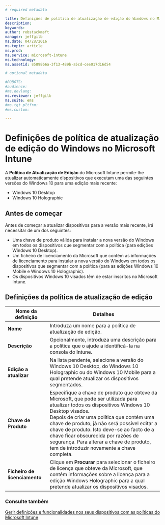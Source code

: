 ```yaml
---
# required metadata

title: Definições de política de atualização de edição do Windows no Microsoft Intune | Microsoft Intune
description:
keywords:
author: robstackmsft
manager: jeffgilb
ms.date: 04/28/2016
ms.topic: article
ms.prod:
ms.service: microsoft-intune
ms.technology:
ms.assetid: 8589866a-3f13-489b-a5cd-cee017d16d54

# optional metadata

#ROBOTS:
#audience:
#ms.devlang:
ms.reviewer: jeffgilb
ms.suite: ems
#ms.tgt_pltfrm:
#ms.custom:

---
```


# Definições de política de atualização de edição do Windows no Microsoft Intune
A **Política de Atualização de Edição** do Microsoft Intune permite-lhe atualizar automaticamente dispositivos que executam uma das seguintes versões do Windows 10 para uma edição mais recente:
* Windows 10 Desktop
* Windows 10 Holographic

## Antes de começar
Antes de começar a atualizar dispositivos para a versão mais recente, irá necessitar de um dos seguintes:
* Uma chave de produto válida para instalar a nova versão do Windows em todos os dispositivos que segmentar com a política (para edições Windows 10 Desktop).
* Um ficheiro de licenciamento da Microsoft que contém as informações de licenciamento para instalar a nova versão do Windows em todos os dispositivos que segmentar com a política (para as edições Windows 10 Mobile e Windows 10 Holographic).
* Os dispositivos Windows 10 visados têm de estar inscritos no Microsoft Intune.

## Definições da política de atualização de edição

|Nome da definição|Detalhes|
|-|-|
|**Nome**|Introduza um nome para a política de atualização de edição.|
|**Descrição**|Opcionalmente, introduza uma descrição para a política que o ajude a identificá-la na consola do Intune.
|**Edição a atualizar**|Na lista pendente, selecione a versão do Windows 10 Desktop, do Windows 10 Holographic ou do Windows 10 Mobile para a qual pretende atualizar os dispositivos segmentados.
|**Chave de Produto**|Especifique a chave de produto que obteve da Microsoft, que pode ser utilizada para atualizar todos os dispositivos Windows 10 Desktop visados.<br>Depois de criar uma política que contém uma chave de produto, já não será possível editar a chave de produto. Isto deve-se ao facto de a chave ficar obscurecida por razões de segurança. Para alterar a chave de produto, tem de introduzir novamente a chave completa.
|**Ficheiro de licenciamento**|Clique em **Procurar** para selecionar o ficheiro de licença que obteve da Microsoft, que contém informações sobre a licença para a edição Windows Holographic para a qual pretende atualizar os dispositivos visados.

### Consulte também
[Gerir definições e funcionalidades nos seus dispositivos com as políticas do Microsoft Intune](manage-settings-and-features-on-your-devices-with-microsoft-intune-policies.md)

<!--HONumber=May16_HO1-->


